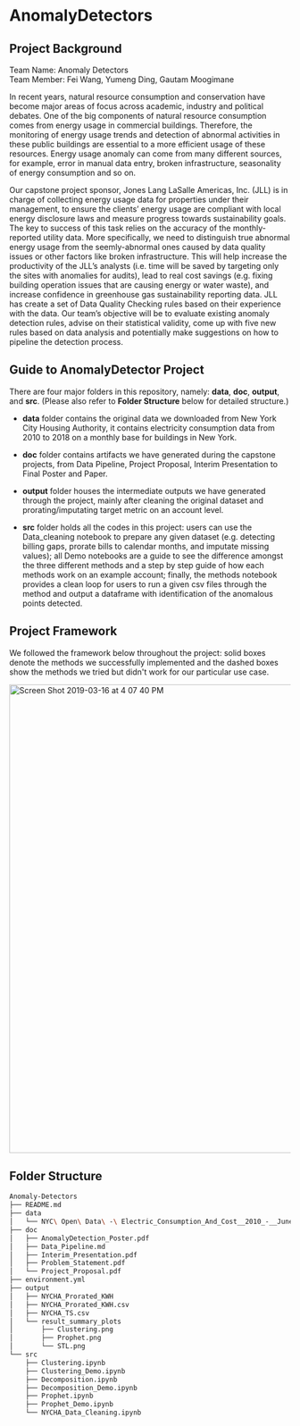 # AnomalyDetectors

## Project Background

Team Name: Anomaly Detectors
<br>
Team Member: Fei Wang, Yumeng Ding, Gautam Moogimane

In recent years, natural resource consumption and conservation have become major areas of focus across academic, industry and political debates. One of the big components of natural resource consumption comes from energy usage in commercial buildings. Therefore, the monitoring of energy usage trends and detection of abnormal activities in these public buildings are essential to a more efficient usage of these resources. Energy usage anomaly can come from many different sources, for example, error in manual data entry, broken infrastructure, seasonality of energy consumption and so on.

Our capstone project sponsor, Jones Lang LaSalle Americas, Inc. (JLL) is in charge of collecting energy usage data for properties under their management, to ensure the clients’ energy usage are compliant with local energy disclosure laws and measure progress towards sustainability goals. The key to success of this task relies on the accuracy of the monthly-reported utility data. More specifically, we need to distinguish true abnormal energy usage from the seemly-abnormal ones caused by data quality issues or other factors like broken infrastructure. This will help increase the productivity of the JLL’s analysts (i.e. time will be saved by targeting only the sites with anomalies for audits), lead to real cost savings (e.g. fixing building operation issues that are causing energy or water waste), and increase confidence in greenhouse gas sustainability reporting data. JLL has create a set of Data Quality Checking rules based on their experience with the data. Our team’s objective will be to evaluate existing anomaly detection rules, advise on their statistical validity, come up with five new rules based on data analysis and potentially make suggestions on how to pipeline the detection process.

## Guide to AnomalyDetector Project

There are four major folders in this repository, namely: **data**, **doc**, **output**, and **src**. (Please also refer to **Folder Structure** below for detailed structure.)

* **data** folder contains the original data we downloaded from New York City Housing Authority, it contains electricity consumption data from 2010 to 2018 on a monthly base for buildings in New York.

* **doc** folder contains artifacts we have generated during the capstone projects, from Data Pipeline, Project Proposal, Interim Presentation to Final Poster and Paper. 

* **output** folder houses the intermediate outputs we have generated through the project, mainly after cleaning the original dataset and prorating/imputating target metric on an account level.

* **src** folder holds all the codes in this project: users can use the Data_cleaning notebook to prepare any given dataset (e.g. detecting billing gaps, prorate bills to calendar months, and imputate missing values); all Demo notebooks are a guide to see the difference amongst the three different methods and a step by step guide of how each methods work on an example account; finally, the methods notebook provides a clean loop for users to run a given csv files through the method and output a dataframe with identification of the anomalous points detected.

## Project Framework

We followed the framework below throughout the project: solid boxes denote the methods we successfully implemented and the dashed boxes show the methods we tried but didn't work for our particular use case.

<img width="839" alt="Screen Shot 2019-03-16 at 4 07 40 PM" src="https://user-images.githubusercontent.com/32491507/54482755-bf1e9680-4805-11e9-928d-3858c52f6ed7.png">

## Folder Structure

```bash
Anomaly-Detectors
├── README.md
├── data
│   └── NYC\ Open\ Data\ -\ Electric_Consumption_And_Cost__2010_-__June_2018_.csv
├── doc
│   ├── AnomalyDetection_Poster.pdf
│   ├── Data_Pipeline.md
│   ├── Interim_Presentation.pdf
│   ├── Problem_Statement.pdf
│   └── Project_Proposal.pdf
├── environment.yml
├── output
│   ├── NYCHA_Prorated_KWH
│   ├── NYCHA_Prorated_KWH.csv
│   ├── NYCHA_TS.csv
│   └── result_summary_plots
│       ├── Clustering.png
│       ├── Prophet.png
│       └── STL.png
└── src
    ├── Clustering.ipynb
    ├── Clustering_Demo.ipynb
    ├── Decomposition.ipynb
    ├── Decomposition_Demo.ipynb
    ├── Prophet.ipynb
    ├── Prophet_Demo.ipynb
    └── NYCHA_Data_Cleaning.ipynb

```

